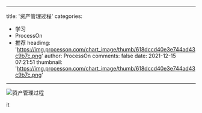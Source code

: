 
---
title: '资产管理过程'
categories: 
 - 学习
 - ProcessOn
 - 推荐
headimg: 'https://img.processon.com/chart_image/thumb/618dccd40e3e744ad43c9b7c.png'
author: ProcessOn
comments: false
date: 2021-12-15 07:21:51
thumbnail: 'https://img.processon.com/chart_image/thumb/618dccd40e3e744ad43c9b7c.png'
---

<div>   
<img class="thumb" alt="资产管理过程" src="https://img.processon.com/chart_image/thumb/618dccd40e3e744ad43c9b7c.png" referrerpolicy="no-referrer">
<p>it</p>  
</div>
            